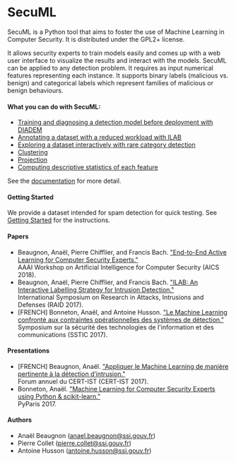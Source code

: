 # SecuML
SecuML is a Python tool that aims to foster the use of Machine Learning in Computer Security. It is distributed under the GPL2+ license.

It allows security experts to train models easily and comes up with a web user interface to visualize the results and interact with the models.
SecuML can be applied to any detection problem. It requires as input numerical features representing each instance.
It supports binary labels (malicious vs. benign) and categorical labels which represent families of malicious or benign behaviours.

#### What you can do with SecuML:
* [Training and diagnosing a detection model before deployment with DIADEM](/doc/classification.md)
* [Annotating a dataset with a reduced workload with ILAB](/doc/active_learning.md)
* [Exploring a dataset interactively with rare category detection](/doc/rare_category_detection.md)
* [Clustering](/doc/clustering.md)
* [Projection](/doc/projection.md)
* [Computing descriptive statistics of each feature](/doc/stats.md)

See the [documentation](/doc/main.md) for more detail.

#### Getting Started
We provide a dataset intended for spam detection for quick testing.
See [Getting Started](/doc/getting_started.md) for the instructions.

#### Papers
* Beaugnon, Anaël, Pierre Chifflier, and Francis Bach. ["End-to-End Active Learning for Computer Security Experts."](https://www.ssi.gouv.fr/uploads/2018/02/end-to-end-active-learning-for-computer-security-experts_abeaugnon_pchifflier_fbach_anssi_inria.pdf)  
AAAI Workshop on Artificial Intelligence for Computer Security (AICS 2018).
* Beaugnon, Anaël, Pierre Chifflier, and Francis Bach. ["ILAB: An Interactive Labelling Strategy for Intrusion Detection."](https://www.ssi.gouv.fr/uploads/2017/09/ilab_beaugnonchifflierbach_raid2017.pdf)  
International Symposium on Research in Attacks, Intrusions and Defenses (RAID 2017).
* [FRENCH] Bonneton, Anaël, and Antoine Husson. ["Le Machine Learning confronté aux contraintes opérationnelles des systèmes de détection."](https://www.sstic.org/media/SSTIC2017/SSTIC-actes/le_machine_learning_confront_aux_contraintes_oprat/SSTIC2017-Article-le_machine_learning_confront_aux_contraintes_oprationnelles_des_systmes_de_dtection-bonneton_husson.pdf)  
Symposium sur la sécurité des technologies de l'information et des communications (SSTIC 2017).

#### Presentations
* [FRENCH] Beaugnon, Anaël. ["Appliquer le Machine Learning de manière pertinente à la détection d’intrusion."](https://www.cert-ist.com/pub/files/Forum2017-03-Anael_Beaugnon-Machine-Learning.pdf)  
Forum annuel du CERT-IST (CERT-IST 2017).
* Bonneton, Anaël. ["Machine Learning for Computer Security Experts using Python & scikit-learn."](http://pyparis.org/talks.html#39d62c68337f89d3c879fff02b88e23b)  
PyParis 2017.

#### Authors
* Anaël Beaugnon (anael.beaugnon@ssi.gouv.fr)
* Pierre Collet (pierre.collet@ssi.gouv.fr)
* Antoine Husson (antoine.husson@ssi.gouv.fr)
